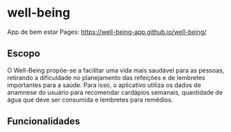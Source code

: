 # well-being
App de bem estar
Pages: https://well-being-app.github.io/well-being/

## Escopo
O Well-Being propõe-se a facilitar uma vida mais saudável para as pessoas, retirando a dificuldade no planejamento das refeições e de lembretes importantes para a saúde. Para isso, o aplicativo utiliza os dados de anamnese do usuário para recomendar cardápios semanais, quantidade de água que deve ser consumida e lembretes para remédios.

## Funcionalidades
